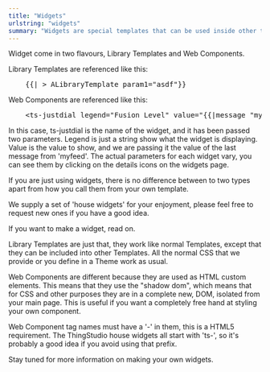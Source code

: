 ```yaml
---
title: "Widgets"
urlstring: "widgets"
summary: "Widgets are special templates that can be used inside other templates to show custom gauges and buttons"
---
```


Widget come in two flavours, Library Templates and Web Components.

Library Templates are referenced like this:
<pre>
	{{| > ALibraryTemplate param1="asdf"}}
</pre>

Web Components are referenced like this: 
<pre>
	&lt;ts-justdial legend=&quot;Fusion Level&quot; value=&quot;{{|message &quot;myfeed&quot;}}&quot;&gt;&lt;/ts-justdial&gt;
</pre>

In this case, ts-justdial is the name of the widget, and it has been passed two parameters. Legend is just a string show what the widget is displaying. Value is the value to show, and we are passing it the value of the last message from 'myfeed'. The actual parameters for each widget vary, you can see them by clicking on the details icons  on the widgets page.

If you are just using widgets, there is no difference between to two types apart from how you call them from your own template.

We supply a set of 'house widgets' for your enjoyment, please feel free to request new ones if you have a good idea. 

If you want to make a widget, read on.

Library Templates are just that, they work like normal Templates, except that they can be included into other Templates. All the normal CSS that we provide or you define in a Theme work as usual.

Web Components are different because they are used as HTML custom elements. This means that they use the "shadow dom", which means that for CSS and other purposes they are in a complete new, DOM, isolated from your main page. This is useful if you want a completely free hand at styling your own component. 

Web Component tag  names must have a '-' in them, this is a HTML5 requirement. The ThingStudio house widgets all start with 'ts-', so it's probably a good idea if you avoid using that prefix.

Stay tuned for more information on making your own widgets.